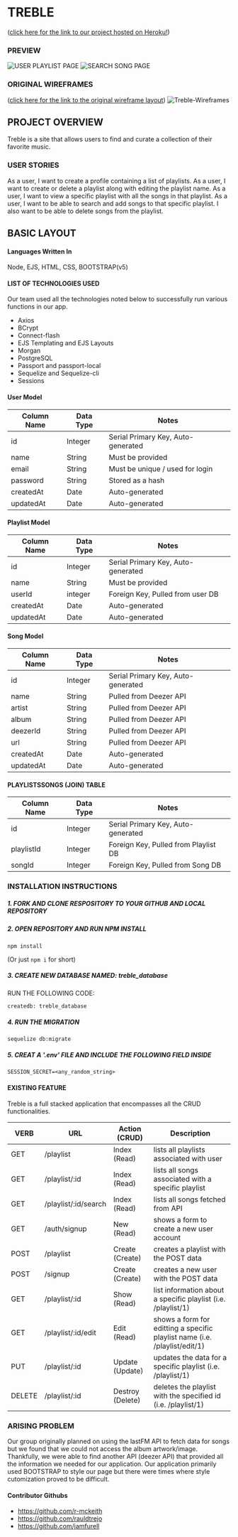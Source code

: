 # TREBLE
([click here for the link to our project hosted on Heroku!](https://treble-music.herokuapp.com/))

### PREVIEW 
![USER PLAYLIST PAGE](https://user-images.githubusercontent.com/74464186/109404547-1ac38b00-791c-11eb-9ed4-2a8210c52f90.png)
![SEARCH SONG PAGE](https://user-images.githubusercontent.com/74464186/109404552-21ea9900-791c-11eb-80a6-9db6030b97d1.png)


### ORIGINAL WIREFRAMES
([click here for the link to the original wireframe layout](https://xd.adobe.com/view/7981dbc9-fa11-4c51-8426-bfc11db31b05-2cd2/?fullscreen))
![Treble-Wireframes](https://user-images.githubusercontent.com/76925728/109405151-6aa55080-7922-11eb-8b1c-ae60238a95f2.PNG)

## PROJECT OVERVIEW 
Treble is a site that allows users to find and curate a collection of their favorite music.

### USER STORIES
As a user, I want to create a profile containing a list of playlists.                                                                                             As a user, I want to create or delete a playlist along with editing the playlist name.                                                                             As a user, I want to view a specific playlist with all the songs in that playlist.                                                                                 As a user, I want to be able to search and add songs to that specific playlist. I also want to be able to delete songs from the playlist. 

## BASIC LAYOUT

#### Languages Written In
Node, EJS, HTML, CSS, BOOTSTRAP(v5)

#### LIST OF TECHNOLOGIES USED
Our team used all the technologies noted below to successfully run various functions in our app.  
* Axios
* BCrypt
* Connect-flash
* EJS Templating and EJS Layouts
* Morgan
* PostgreSQL
* Passport and passport-local 
* Sequelize and Sequelize-cli
* Sessions

#### User Model

| Column Name | Data Type | Notes |
| --------------- | ------------- | ------------------------------ |
| id | Integer | Serial Primary Key, Auto-generated |
| name | String | Must be provided |
| email | String | Must be unique / used for login |
| password | String | Stored as a hash |
| createdAt | Date | Auto-generated |
| updatedAt | Date | Auto-generated |

#### Playlist Model

| Column Name | Data Type | Notes |
| --------------- | ------------- | ------------------------------ |
| id | Integer | Serial Primary Key, Auto-generated |
| name | String | Must be provided |
| userId | integer | Foreign Key, Pulled from user DB |
| createdAt | Date | Auto-generated |
| updatedAt | Date | Auto-generated |

#### Song Model

| Column Name | Data Type | Notes |
| --------------- | ------------- | ------------------------------ |
| id | Integer | Serial Primary Key, Auto-generated |
| name | String | Pulled from Deezer API |
| artist | String | Pulled from Deezer API |
| album | String | Pulled from Deezer API |
| deezerId | String | Pulled from Deezer API |
| url | String | Pulled from Deezer API |
| createdAt | Date | Auto-generated |
| updatedAt | Date | Auto-generated |

#### PLAYLISTSSONGS (JOIN) TABLE 

Column Name | Data Type | Notes |
| ---------------- | ------------- | -------------- |
| id | Integer | Serial Primary Key, Auto-generated |
| playlistId | Integer | Foreign Key, Pulled from Playlist DB |
| songId | Integer | Foreign Key, Pulled from Song DB |


### INSTALLATION INSTRUCTIONS

##### 1. FORK AND CLONE RESPOSITORY TO YOUR GITHUB AND LOCAL REPOSITORY

##### 2. OPEN REPOSITORY AND RUN NPM INSTALL

```
npm install
```
(Or just `npm i` for short)

##### 3. CREATE NEW DATABASE NAMED: treble_database
RUN THE FOLLOWING CODE:

```
createdb: treble_database
```

##### 4. RUN THE MIGRATION

```
sequelize db:migrate
```

##### 5. CREAT A '.env' FILE AND INCLUDE THE FOLLOWING FIELD INSIDE

```
SESSION_SECRET=<any_random_string>
```

#### EXISTING FEATURE
Treble is a full stacked application that encompasses all the CRUD functionalities. 

| VERB | URL | Action (CRUD) | Description |
|------|-----|---------------|-------------|
| GET | /playlist | Index (Read) | lists all playlists associated with user|
| GET | /playlist/:id | Index (Read) | lists all songs associated with a specific playlist |
| GET | /playlist/:id/search | Index (Read) | lists all songs fetched from API|
| GET | /auth/signup | New (Read) | shows a form to create a new user account|
| POST | /playlist | Create (Create) | creates a playlist with the POST data|
| POST | /signup | Create (Create) | creates a new user with the POST data|
| GET | /playlist/:id | Show (Read) | list information about a specific playlist (i.e. /playlist/1)|
| GET | /playlist/:id/edit | Edit (Read) | shows a form for editting a specific playlist name (i.e. /playlist/edit/1)|
| PUT | /playlist/:id | Update (Update) | updates the data for a specific playlist (i.e. /playlist/1)|
| DELETE | /playlist/:id | Destroy (Delete) | deletes the playlist with the specified id (i.e. /playlist/1)|


### ARISING PROBLEM
Our group originally planned on using the lastFM API to fetch data for songs but we found that we could not access the album artwork/image. Thankfully, we were able to find another API (deezer API) that provided all the information we needed for our application. 
Our application primarily used BOOTSTRAP to style our page but there were times where style cutomization proved to be difficult. 


#### Contributor Githubs
* https://github.com/r-mckeith
* https://github.com/rauldtrejo
* https://github.com/jamfurell

